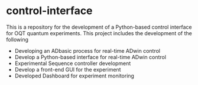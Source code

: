 # control-interface
This is a repository for the development of a Python-based control interface for OQT quantum experiments.
This project includes the development of the following

- Developing an ADbasic process for real-time ADwin control
- Develop a Python-based interface for real-time ADwin control
- Experimental Sequence controller development
- Develop a front-end GUI for the experiment
- Developed Dashboard for experiment monitoring

